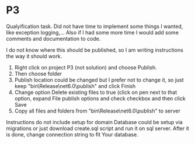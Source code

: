 # P3
Qualyification task.
Did not have time to implement some things I wanted, like exception logging,...
Also if I had some more time I would add some comments and documentation to code.

I do not know where this should be published, so I am writing instructions the way it should work.

1. Right click on project P3 (not solution) and choose Publish.
2. Then choose folder
3. Publish location could be changed but I prefer not to change it, so just keep "bin\Release\net6.0\publish\" and click Finish
4. Change option Delete existing files to true (click on pen next to that option, expand File publish options and check checkbox and then click Save
5. Copy all files and folders from "bin\Release\net6.0\publish\" to server

Instructions do not include setup for domain
Database could be setup via migrations or just download create.sql script and run it on sql server. After it is done, change connection string to fit Your database.
